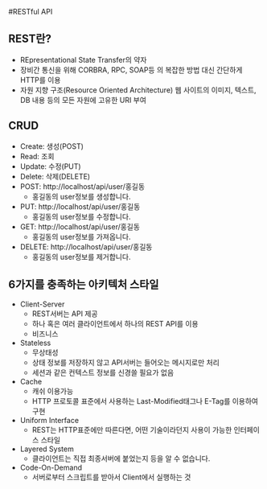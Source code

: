 #RESTful API
## REST란?
 - REpresentational State Transfer의 약자
 - 장비간 통신을 위해 CORBRA, RPC, SOAP등 의 복잡한 방법 대신 간단하게 HTTP를 이용
 - 자원 지향 구조(Resource Oriented Architecture) 웹 사이트의 이미지, 텍스트, DB 내용 등의 모든 자원에 고유한 URI 부여

## CRUD
 - Create: 생성(POST)
 - Read: 조회
 - Update: 수정(PUT)
 - Delete: 삭제(DELETE)
 - POST: http://localhost/api/user/홍길동
 	 - 홍길동의 user정보를 생성합니다.
 - PUT: http://localhost/api/user/홍길동
 	 - 홍길동의 user정보를 수정합니다.
 - GET: http://localhost/api/user/홍길동
 	 - 홍길동의 user정보를 가져옵니다.
 - DELETE: http://localhost/api/user/홍길동
 	 - 홍길동의 user정보를 제거합니다.

## 6가지를 충족하는 아키텍처 스타일
 - Client-Server
 	 - REST서버는 API 제공
 	 - 하나 혹은 여러 클라이언트에서 하나의 REST API를 이용
 	 - 비즈니스 
 - Stateless
 	 - 무상태성
 	 - 상태 정보를 저장하지 않고 API서버는 들어오는 메시지로만 처리
 	 - 세션과 같은 컨텍스트 정보를 신경쓸 필요가 없음
 - Cache
 	 - 캐쉬 이용가능
 	 - HTTP 프로토콜 표준에서 사용하는 Last-Modified태그나 E-Tag를 이용하여 구현
 - Uniform Interface
 	 - REST는 HTTP표준에만 따른다면, 어떤 기술이라던지 사용이 가능한 인터페이스 스타일
 - Layered System
 	 - 클라이언트는 직접 최종서버에 붙었는지 등을 알 수 없습니다.
 - Code-On-Demand
 	 - 서버로부터 스크립트를 받아서 Client에서 실행하는 것
